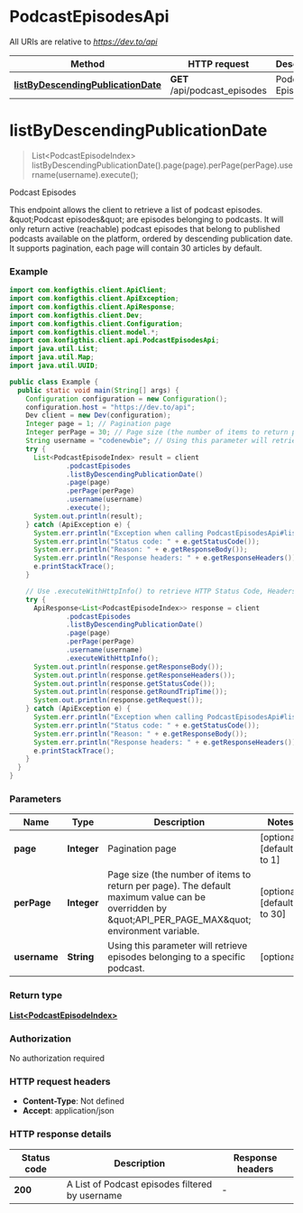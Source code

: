 # PodcastEpisodesApi

All URIs are relative to *https://dev.to/api*

| Method | HTTP request | Description |
|------------- | ------------- | -------------|
| [**listByDescendingPublicationDate**](PodcastEpisodesApi.md#listByDescendingPublicationDate) | **GET** /api/podcast_episodes | Podcast Episodes |


<a name="listByDescendingPublicationDate"></a>
# **listByDescendingPublicationDate**
> List&lt;PodcastEpisodeIndex&gt; listByDescendingPublicationDate().page(page).perPage(perPage).username(username).execute();

Podcast Episodes

This endpoint allows the client to retrieve a list of podcast episodes.         \&quot;Podcast episodes\&quot; are episodes belonging to podcasts.         It will only return active (reachable) podcast episodes that belong to published podcasts available on the platform, ordered by descending publication date.         It supports pagination, each page will contain 30 articles by default.

### Example
```java
import com.konfigthis.client.ApiClient;
import com.konfigthis.client.ApiException;
import com.konfigthis.client.ApiResponse;
import com.konfigthis.client.Dev;
import com.konfigthis.client.Configuration;
import com.konfigthis.client.model.*;
import com.konfigthis.client.api.PodcastEpisodesApi;
import java.util.List;
import java.util.Map;
import java.util.UUID;

public class Example {
  public static void main(String[] args) {
    Configuration configuration = new Configuration();
    configuration.host = "https://dev.to/api";
    Dev client = new Dev(configuration);
    Integer page = 1; // Pagination page
    Integer perPage = 30; // Page size (the number of items to return per page). The default maximum value can be overridden by \"API_PER_PAGE_MAX\" environment variable.
    String username = "codenewbie"; // Using this parameter will retrieve episodes belonging to a specific podcast.
    try {
      List<PodcastEpisodeIndex> result = client
              .podcastEpisodes
              .listByDescendingPublicationDate()
              .page(page)
              .perPage(perPage)
              .username(username)
              .execute();
      System.out.println(result);
    } catch (ApiException e) {
      System.err.println("Exception when calling PodcastEpisodesApi#listByDescendingPublicationDate");
      System.err.println("Status code: " + e.getStatusCode());
      System.err.println("Reason: " + e.getResponseBody());
      System.err.println("Response headers: " + e.getResponseHeaders());
      e.printStackTrace();
    }

    // Use .executeWithHttpInfo() to retrieve HTTP Status Code, Headers and Request
    try {
      ApiResponse<List<PodcastEpisodeIndex>> response = client
              .podcastEpisodes
              .listByDescendingPublicationDate()
              .page(page)
              .perPage(perPage)
              .username(username)
              .executeWithHttpInfo();
      System.out.println(response.getResponseBody());
      System.out.println(response.getResponseHeaders());
      System.out.println(response.getStatusCode());
      System.out.println(response.getRoundTripTime());
      System.out.println(response.getRequest());
    } catch (ApiException e) {
      System.err.println("Exception when calling PodcastEpisodesApi#listByDescendingPublicationDate");
      System.err.println("Status code: " + e.getStatusCode());
      System.err.println("Reason: " + e.getResponseBody());
      System.err.println("Response headers: " + e.getResponseHeaders());
      e.printStackTrace();
    }
  }
}

```

### Parameters

| Name | Type | Description  | Notes |
|------------- | ------------- | ------------- | -------------|
| **page** | **Integer**| Pagination page | [optional] [default to 1] |
| **perPage** | **Integer**| Page size (the number of items to return per page). The default maximum value can be overridden by \&quot;API_PER_PAGE_MAX\&quot; environment variable. | [optional] [default to 30] |
| **username** | **String**| Using this parameter will retrieve episodes belonging to a specific podcast. | [optional] |

### Return type

[**List&lt;PodcastEpisodeIndex&gt;**](PodcastEpisodeIndex.md)

### Authorization

No authorization required

### HTTP request headers

 - **Content-Type**: Not defined
 - **Accept**: application/json

### HTTP response details
| Status code | Description | Response headers |
|-------------|-------------|------------------|
| **200** | A List of Podcast episodes filtered by username |  -  |


